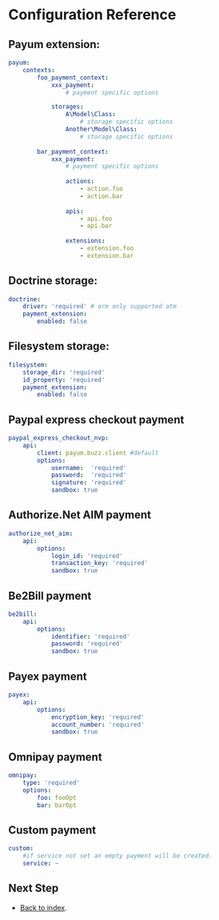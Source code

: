 # Configuration Reference

## Payum extension:

```yaml
payum:
    contexts:
        foo_payment_context:
            xxx_payment:
                # payment specific options

            storages:
                A\Model\Class:
                    # storage specific options
                Another\Model\Class:
                    # storage specific options
                
        bar_payment_context:
            xxx_payment:
                # payment specific options
                
                actions:
                    - action.foo
                    - action.bar
                   
                apis:
                    - api.foo
                    - api.bar
                
                extensions:
                    - extension.foo
                    - extension.bar
```

## Doctrine storage:

```yaml
doctrine:
    driver: 'required' # orm only supported atm
    payment_extension:
        enabled: false
```

## Filesystem storage:

```yaml
filesystem:
    storage_dir: 'required'
    id_property: 'required'
    payment_extension:
        enabled: false
```

## Paypal express checkout payment

```yaml
paypal_express_checkout_nvp:
    api:
        client: payum.buzz.client #default
        options:
            username:  'required'
            password:  'required'
            signature: 'required'
            sandbox: true
```

## Authorize.Net AIM payment

```yaml
authorize_net_aim:
    api:
        options:
            login_id: 'required'
            transaction_key: 'required'
            sandbox: true
```

## Be2Bill payment

```yml
be2bill:
    api:
        options:
            identifier: 'required'
            password: 'required'
            sandbox: true
```

## Payex payment

```yml
payex:
    api:
        options:
            encryption_key: 'required'
            account_number: 'required'
            sandbox: true
```

## Omnipay payment

```yml
omnipay:
    type: 'required'
    options:
        foo: fooOpt
        bar: barOpt
```

## Custom payment

```yaml
custom:
    #if service not set an empty payment will be created. 
    service: ~ 
```

## Next Step

* [Back to index](index.md).